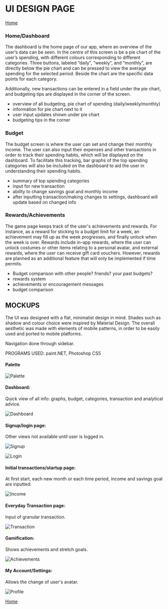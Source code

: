 # UI DESIGN PAGE
[Home](README.md)   

### Home/Dashboard
The dashboard is the home page of our app, where an overview of the user’s data can be seen. In the centre of this screen is be a pie chart of the user’s spending, with different colours corresponding to different categories. Three buttons, labeled “daily”, “weekly”, and “monthly”, are directly below the pie chart and can be pressed to view the average spending for the selected period. Beside the chart are the specific data points for each category.    

Additionally, new transactions can be entered in a field under the pie chart, and budgeting tips are displayed in the corner of the screen.   

- overview of all budgeting, pie chart of spending (daily/weekly/monthly)
- information for pie chart next to it
- user input updates shown under pie chart
- budgeting tips in the corner

### Budget
The budget screen is where the user can set and change their monthly income. The user can also input their expenses and other transactions in order to track their spending habits, which will be displayed on the dashboard. To facilitate this tracking, bar graphs of the top spending categories will also be included on the dashboard to aid the user in understanding their spending habits.    

- summary of top spending categories
- input for new transaction
- ability to change savings goal and monthly income
- after inputting transaction/making changes to settings, dashboard will update based on changed info 

### Rewards/Achievements
The game page keeps track of the user's achievements and rewards. For instance, as a reward for sticking to a budget limit for a week, an achievement may fill up as the week progresses, and finally unlock when the week is over. Rewards include in-app rewards, where the user can unlock costumes or other items relating to a personal avatar, and external rewards, where the user can receive gift card vouchers. However, rewards are planned as an additional feature that will only be implemented if time permits.    

- Budget comparison with other people? friends? your past budgets?
- rewards system
- achievements or encouragement messages
- budget comparison

## MOCKUPS   
The UI was designed with a flat, minimalist design in mind. Shades such as shadow and colour choice were inspired by Material Design. The overall aesthetic was made with elements of mobile patterns, in order to be easily used and ported to mobile platforms.     

Navigation done through sidebar.      
 
PROGRAMS USED: paint.NET, Photoshop CS5     

#### Palette     
![Palette](http://i.imgur.com/NdZUKV3.png)    

#### Dashboard:    

Quick view of all info: graphs, budget, categories, transaction and analytical advice.     

![Dashboard](http://i.imgur.com/m3JuhGQ.png)    

#### Signup/login page:     

Other views not available until user is logged in.    

![Signup](http://i.imgur.com/BHlAbJ5.jpg)     

![Login](http://i.imgur.com/4eyLbo6.jpg)      

#### Initial transactions/startup page:     

At first start, each new month or each time period, income and savings goal are inputted.     

![Income](http://i.imgur.com/bwaWoab.jpg)    

#### Everyday Transaction page:    

Input of granular transaction.    

![Transaction](http://i.imgur.com/9NyvfnD.jpg)            

#### Gamification:     

Shows achievements and stretch goals.    

![Achievements](http://i.imgur.com/hpMlrRc.png)

#### My Account/Settings:     

Allows the change of user's avatar.    

![Profile](http://i.imgur.com/PdrA1Bk.png)     

[Home](README.md) 

